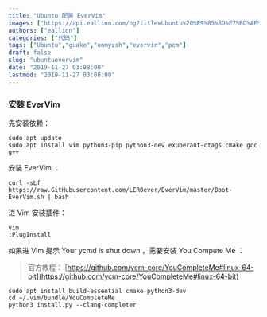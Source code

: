 ```yaml
---
title: "Ubuntu 配置 EverVim"
images: ["https://api.eallion.com/og?title=Ubuntu%20%E9%85%8D%E7%BD%AE%20EverVim"]
authors: ["eallion"]
categories: ["代码"]
tags: ["Ubuntu","guake","onmyzsh","evervin","pcm"]
draft: false
slug: "ubuntuevervim"
date: "2019-11-27 03:08:00"
lastmod: "2019-11-27 03:08:00"
---
```


### 安装 EverVim

先安装依赖：

```
sudo apt update
sudo apt install vim python3-pip python3-dev exuberant-ctags cmake gcc g++
```

安装 EverVim ：

```
curl -sLf https://raw.GitHubusercontent.com/LER0ever/EverVim/master/Boot-EverVim.sh | bash
```

进 Vim 安装插件：

```
vim
:PlugInstall
```

如果进 Vim 提示 Your ycmd is shut down ，需要安装 You Compute Me ：

> 官方教程： [https://github.com/ycm-core/YouCompleteMe#linux-64-bit](https://github.com/ycm-core/YouCompleteMe#linux-64-bit)

```
sudo apt install build-essential cmake python3-dev
cd ~/.vim/bundle/YouCompleteMe
python3 install.py --clang-completer
```
